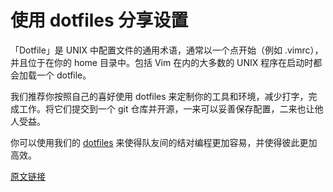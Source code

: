 # 使用 dotfiles 分享设置

「Dotfile」是 UNIX 中配置文件的通用术语，通常以一个点开始（例如 .vimrc），并且位于在你的 home 目录中。包括 Vim 在内的大多数的 UNIX 程序在启动时都会加载一个 dotfile。

我们推荐你按照自己的喜好使用 dotfiles 来定制你的工具和环境，减少打字，完成工作。将它们提交到一个 git 仓库并开源，一来可以妥善保存配置，二来也让他人受益。

你可以使用我们的 [dotfiles](https://github.com/thoughtbot/dotfiles) 来使得队友间的结对编程更加容易，并使得彼此更加高效。

[原文链接](https://thoughtbot.com/playbook/laptop-setup/share-configuration-with-dotfiles)
